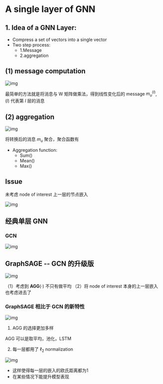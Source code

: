 # A single layer of GNN

## 1. Idea of a GNN Layer:
- Compress a set of vectors into a single vector
- Two step process:
    - 1.Message 
    - 2.aggregation 

## (1) message computation

![img](https://img2022.cnblogs.com/blog/2145900/202211/2145900-20221101151905042-895463789.png)

最简单的方法就是将消息与 W 矩阵做乘法，得到线性变化后的 message $m_{u}^{(l)}$, ($l$) 代表第 $l$ 层的消息

## (2) aggregation

![img](https://img2022.cnblogs.com/blog/2145900/202211/2145900-20221101152358679-1509664614.png)

将转换后的消息 $m_u$ 聚合，聚合函数有
- Aggregation function:
  - Sum()
  - Mean()
  - Max()

## Issue

未考虑 node of interest 上一层的节点嵌入

![img](https://img2022.cnblogs.com/blog/2145900/202211/2145900-20221101152831577-1428512154.png)

## 经典单层 GNN 

### GCN

![img](https://img2022.cnblogs.com/blog/2145900/202211/2145900-20221101153554570-293581431.png)

## GraphSAGE -- GCN 的升级版

![img](https://img2022.cnblogs.com/blog/2145900/202211/2145900-20221101153758412-343895138.png)

（1）考虑到 $\mathbf{AGG}(\cdot)$ 不只有做平均
（2）将 node of interest 本身的上一层嵌入也考虑进去了

### GraphSAGE 相比于 GCN 的新特性

![img](https://img2022.cnblogs.com/blog/2145900/202211/2145900-20221101154247282-670336922.png)

1. AGG 的选择更加多样

AGG 可以是取平均，池化，LSTM

2. 每一层都用了 $\ell_2$ normalization

![img](https://img2022.cnblogs.com/blog/2145900/202211/2145900-20221101154608935-1703171735.png)

- 这样使得每一层的嵌入的欧氏距离都为1
- 在某些情况下能提升模型表现
